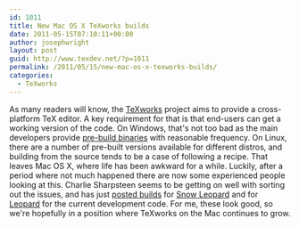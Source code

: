 ```yaml
---
id: 1011
title: New Mac OS X TeXworks builds
date: 2011-05-15T07:10:11+00:00
author: josephwright
layout: post
guid: http://www.texdev.net/?p=1011
permalink: /2011/05/15/new-mac-os-x-texworks-builds/
categories:
  - TeXworks
---
```

As many readers will know, the <a title="Lowering the entry barrier to the TeX world" href="http://tug.org/texworks">TeXworks</a> project aims to provide a cross-platform TeX editor. A key requirement for that is that end-users can get a working version of the code. On Windows, that's not too bad as the main developers provide <a href="http://code.google.com/p/texworks/downloads/list">pre-build binaries</a> with reasonable frequency. On Linux, there are a number of pre-built versions available for different distros, and building from the source tends to be a case of following a recipe. That leaves Mac OS X, where life has been awkward for a while. Luckily, after a period where not much happened there are now some experienced people looking at this. Charlie Sharpsteen seems to be getting on well with sorting out the issues, and has just <a href="http://tug.org/pipermail/texworks/2011q2/004189.html">posted builds</a> for <a href="https://github.com/downloads/Sharpie/TeXworks/TeXworks.0.5.0-813-33d0430-SLeopard.dmg">Snow Leopard</a> and for <a href="https://github.com/downloads/Sharpie/TeXworks/TeXworks.0.5.0-813-33d0430-Leopard.dmg">Leopard</a> for the current development code. For me, these look good, so we're hopefully in a position where TeXworks on the Mac continues to grow.